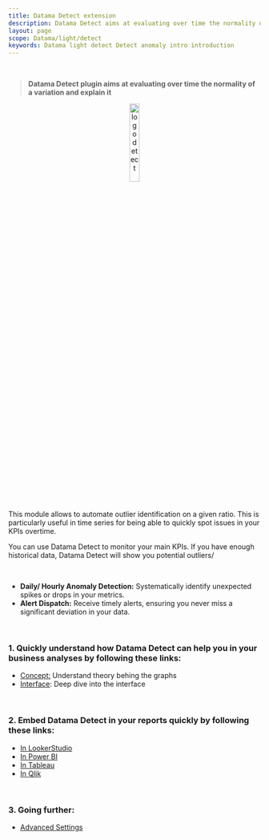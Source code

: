 ```yaml
---
title: Datama Detect extension
description: Datama Detect aims at evaluating over time the normality of a variation.
layout: page
scope: Datama/light/detect
keywords: Datama light detect Detect anomaly intro introduction
---
```



<br>

> **Datama Detect plugin aims at evaluating over time the normality of a variation and explain it**

<center><img style="width: 20%;" src="{{site.url}}/{{site.baseurl}}/extensions/datama-detect/assets/Power BI - Detect.png" alt="logo detect" /></center>

<br>

This module allows to automate outlier identification on a given ratio. This is particularly useful in time series for being able to quickly spot issues in your KPIs overtime.

<!-- Datama Detect is a data analysis plugin for data visualisation solutions, that allows not only to detect potential outliers in your dataset but also to explain them . -->

You can use Datama Detect to monitor your main KPIs. If you have enough historical data, Datama Detect will show you potential outliers/ 
<!-- as well as give you the opportunity to further investigate your data.  -->

<br>

<ul>
    <li><strong>Daily/ Hourly Anomaly Detection:</strong> Systematically identify unexpected spikes or drops in your metrics.</li>
    <li><strong>Alert Dispatch:</strong> Receive timely alerts, ensuring you never miss a significant deviation in your data.</li>
    <!-- <li><strong>Dimensional Scoring:</strong> Dive deep into the root causes, offering you a clear understanding of why an anomaly occurred.</li> -->
</ul>

<br>


### 1. Quickly understand how Datama Detect can help you in your business analyses by following these links:
- [Concept:]({{site.url}}/{{site.baseurl}}/extensions/datama-detect/concept.html) Understand theory behing the graphs
- [Interface]({{site.url}}/{{site.baseurl}}/extensions/datama-detect/structure.html): Deep dive into the interface


<br>

### 2. Embed Datama Detect in your reports quickly by following these links:
- [In LookerStudio]({{site.url}}/{{site.baseurl}}/extensions/how-to-use/looker-studio.html)
- [In Power BI]({{site.url}}/{{site.baseurl}}/extensions/how-to-use/power_bi.html)
- [In Tableau]({{site.url}}/{{site.baseurl}}/extensions/how-to-use/tableau_viz.html)
- [In Qlik]({{site.url}}/{{site.baseurl}}/extensions/how-to-use/qlik.html)

<br>

### 3. Going further:
- [Advanced Settings]({{site.url}}/{{site.baseurl}}/extensions/datama-detect/settings.html)